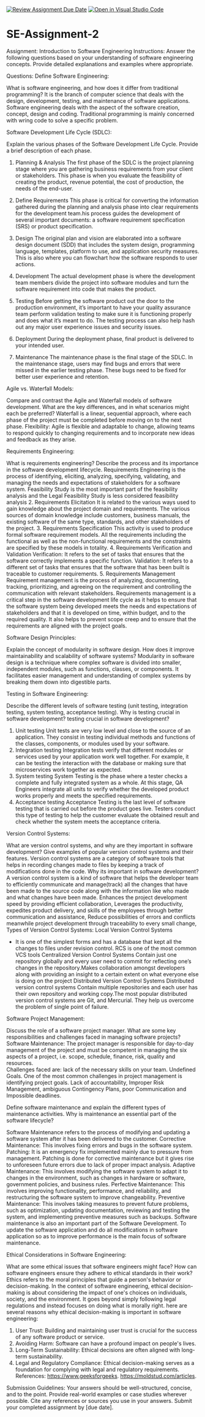 [![Review Assignment Due Date](https://classroom.github.com/assets/deadline-readme-button-24ddc0f5d75046c5622901739e7c5dd533143b0c8e959d652212380cedb1ea36.svg)](https://classroom.github.com/a/-ucQIGTc)
[![Open in Visual Studio Code](https://classroom.github.com/assets/open-in-vscode-718a45dd9cf7e7f842a935f5ebbe5719a5e09af4491e668f4dbf3b35d5cca122.svg)](https://classroom.github.com/online_ide?assignment_repo_id=15243847&assignment_repo_type=AssignmentRepo)
# SE-Assignment-2
Assignment: Introduction to Software Engineering
Instructions:
Answer the following questions based on your understanding of software engineering concepts. Provide detailed explanations and examples where appropriate.

Questions:
Define Software Engineering:

What is software engineering, and how does it differ from traditional programming?
It is the branch of computer science that deals with the design, development, testing, and maintenance of software applications.
Software engineering deals with the aspect of the software creation, concept, design and coding. Traditional programming is mainly concerned with wring code to solve a specific problem.

Software Development Life Cycle (SDLC):

Explain the various phases of the Software Development Life Cycle. Provide a brief description of each phase.
1. Planning & Analysis
The first phase of the SDLC is the project planning stage where you are gathering business requirements from your client or stakeholders. This phase is when you evaluate the feasibility of creating the product, revenue potential, the cost of production, the needs of the end-user.

2. Define Requirements
This phase is critical for converting the information gathered during the planning and analysis phase into clear requirements for the development team.his process guides the development of several important documents: a software requirement specification (SRS) or product specification.
3. Design
The original plan and vision are elaborated into a software design document (SDD) that includes the system design, programming language, templates, platform to use, and application security measures. This is also where you can flowchart how the software responds to user actions.
4. Development
The actual development phase is where the development team members divide the project into software modules and turn the software requirement into code that makes the product. 
5. Testing
Before getting the software product out the door to the production environment, it’s important to have your quality assurance team perform validation testing to make sure it is functioning properly and does what it’s meant to do. The testing process can also help hash out any major user experience issues and security issues.
6. Deployment
During the deployment phase, final product is delivered to your intended user. 
7. Maintenance
The maintenance phase is the final stage of the SDLC.
In the maintenance stage, users may find bugs and errors that were missed in the earlier testing phase. These bugs need to be fixed for better user experience and retention.

Agile vs. Waterfall Models:

Compare and contrast the Agile and Waterfall models of software development. What are the key differences, and in what scenarios might each be preferred?
Waterfall is a linear, sequential approach, where each phase of the project must be completed before moving on to the next phase. Flexibility: Agile is flexible and adaptable to change, allowing teams to respond quickly to changing requirements and to incorporate new ideas and feedback as they arise.

Requirements Engineering:

What is requirements engineering? Describe the process and its importance in the software development lifecycle.
Requirements Engineering is the process of identifying, eliciting, analyzing, specifying, validating, and managing the needs and expectations of stakeholders for a software system.
Feasibility Study is the most important part of the feasibility analysis and the Legal Feasibility Study is less considered feasibility analysis
2. Requirements Elicitation
It is related to the various ways used to gain knowledge about the project domain and requirements. The various sources of domain knowledge include customers, business manuals, the existing software of the same type, standards, and other stakeholders of the project.
3. Requirements Specification
This activity is used to produce formal software requirement models. All the requirements including the functional as well as the non-functional requirements and the constraints are specified by these models in totality.
4. Requirements Verification and Validation
Verification: It refers to the set of tasks that ensures that the software correctly implements a specific function. 
Validation: It refers to a different set of tasks that ensures that the software that has been built is traceable to customer requirements.
5. Requirements Management
Requirement management is the process of analyzing, documenting, tracking, prioritizing, and agreeing on the requirement and controlling the communication with relevant stakeholders. 
Requirements management is a critical step in the software development life cycle as it helps to ensure that the software system being developed meets the needs and expectations of stakeholders and that it is developed on time, within budget, and to the required quality. It also helps to prevent scope creep and to ensure that the requirements are aligned with the project goals.

Software Design Principles:

Explain the concept of modularity in software design. How does it improve maintainability and scalability of software systems?
Modularity in software design is a technique where complex software is divided into smaller, independent modules, such as functions, classes, or components. It facilitates easier management and understanding of complex systems by breaking them down into digestible parts.

Testing in Software Engineering:

Describe the different levels of software testing (unit testing, integration testing, system testing, acceptance testing). Why is testing crucial in software development?
testing crucial in software development?
1. Unit testing
Unit tests are very low level and close to the source of an application. They consist in testing individual methods and functions of the classes, components, or modules used by your software.
2. Integration testing
Integration tests verify that different modules or services used by your application work well together. For example, it can be testing the interaction with the database or making sure that microservices work together as expected. 
3. System testing
System Testing is the phase where a tester checks a complete and fully integrated system as a whole. At this stage, QA Engineers integrate all units to verify whether the developed product works properly and meets the specified requirements. 
4. Acceptance testing
Acceptance Testing is the last level of software testing that is carried out before the product goes live. Testers conduct this type of testing to help the customer evaluate the obtained result and check whether the system meets the acceptance criteria. 

Version Control Systems:

What are version control systems, and why are they important in software development? Give examples of popular version control systems and their features.
Version control systems are a category of software tools that helps in recording changes made to files by keeping a track of modifications done in the code. 
Why its important in software development?
A version control system is a kind of software that helps the developer team to efficiently communicate and manage(track) all the changes that have been made to the source code along with the information like who made and what changes have been made. 
Enhances the project development speed by providing efficient collaboration,
Leverages the productivity, expedites product delivery, and skills of the employees through better communication and assistance,
Reduce possibilities of errors and conflicts meanwhile project development through traceability to every small change,
Types of Version Control Systems: 
Local Version Control Systems
-  It is one of the simplest forms and has a database that kept all the changes to files under revision control. RCS is one of the most common VCS tools
Centralized Version Control Systems
Contain just one repository globally and every user need to commit for reflecting one’s changes in the repository.Makes collaboration amongst developers along with providing an insight to a certain extent on what everyone else is doing on the project 
Distributed Version Control Systems
Distributed version control systems 
Contain multiple repositories and each user has their own repository and working copy.The most popular distributed version control systems are Git, and Mercurial. They help us overcome the problem of single point of failure.


Software Project Management:

Discuss the role of a software project manager. What are some key responsibilities and challenges faced in managing software projects?
Software Maintenance:
The project manager is responsible for day-to-day management of the project and must be competent in managing the six aspects of a project, i.e. scope, schedule, finance, risk, quality and resources.  
Challenges faced are:  lack of the necessary skills on your team.
Undefined Goals. One of the most common challenges in project management is identifying project goals. Lack of accountability, Improper Risk Management, ambiguous Contingency Plans, poor Communication and Impossible deadlines.

Define software maintenance and explain the different types of maintenance activities. Why is maintenance an essential part of the software lifecycle?

Software Maintenance refers to the process of modifying and updating a software system after it has been delivered to the customer.
Corrective Maintenance: This involves fixing errors and bugs in the software system.
Patching: It is an emergency fix implemented mainly due to pressure from management. Patching is done for corrective maintenance but it gives rise to unforeseen future errors due to lack of proper impact analysis.
Adaptive Maintenance: This involves modifying the software system to adapt it to changes in the environment, such as changes in hardware or software, government policies, and business rules.
Perfective Maintenance: This involves improving functionality, performance, and reliability, and restructuring the software system to improve changeability.
Preventive Maintenance: This involves taking measures to prevent future problems, such as optimization, updating documentation, reviewing and testing the system, and implementing preventive measures such as backups.
Software maintenance is also an important part of the Software Development. To update the software application and do all modifications in software application so as to improve performance is the main focus of software maintenance.

Ethical Considerations in Software Engineering:

What are some ethical issues that software engineers might face? How can software engineers ensure they adhere to ethical standards in their work?
Ethics refers to the moral principles that guide a person's behavior or decision-making. In the context of software engineering, ethical decision-making is about considering the impact of one's choices on individuals, society, and the environment. It goes beyond simply following legal regulations and instead focuses on doing what is morally right.
here are several reasons why ethical decision-making is important in software engineering:

1. User Trust: Building and maintaining user trust is crucial for the success of any software product or service. 
2. Avoiding Harm: Software can have a profound impact on people's lives.
3. Long-Term Sustainability: Ethical decisions are often aligned with long-term sustainability.
4. Legal and Regulatory Compliance: Ethical decision-making serves as a foundation for complying with legal and regulatory requirements.
   References:
https://www.geeksforgeeks.
https://moldstud.com/articles.

Submission Guidelines:
Your answers should be well-structured, concise, and to the point.
Provide real-world examples or case studies wherever possible.
Cite any references or sources you use in your answers.
Submit your completed assignment by [due date].
